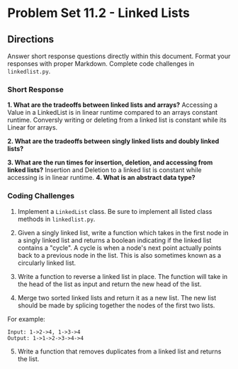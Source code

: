 # Problem Set 11.2 - Linked Lists

## Directions
Answer short response questions directly within this document. Format your responses with proper Markdown. Complete code challenges in `linkedlist.py`.

### Short Response
**1. What are the tradeoffs between linked lists and arrays?**
     Accessing a Value in a LinkedList is in linear runtime compared to an arrays constant runtime.
     Conversly writing or deleting from a linked list is constant while its Linear for arrays.

**2. What are the tradeoffs between singly linked lists and doubly linked lists?**

**3. What are the run times for insertion, deletion, and accessing from linked lists?**
    Insertion and Deletion to a linked list is constant while accessing is in linear runtime.
**4. What is an abstract data type?**

### Coding Challenges
1. Implement a `LinkedList` class. Be sure to implement all listed class methods in `linkedlist.py`.

2. Given a singly linked list, write a function which takes in the first node in a singly linked list and returns a boolean indicating if the linked list contains a "cycle". A cycle is when a node's next point actually points back to a previous node in the list. This is also sometimes known as a circularly linked list.

3. Write a function to reverse a linked list in place. The function will take in the head of the list as input and return the new head of the list.

4. Merge two sorted linked lists and return it as a new list. The new list should
be made by splicing together the nodes of the first two lists.

  For example:
  ```
  Input: 1->2->4, 1->3->4
  Output: 1->1->2->3->4->4
  ```

5. Write a function that removes duplicates from a linked list and returns the list.

